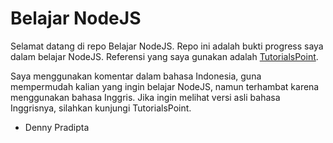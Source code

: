 # Belajar NodeJS

Selamat datang di repo Belajar NodeJS. Repo ini adalah bukti progress saya dalam belajar NodeJS. Referensi yang saya gunakan adalah [TutorialsPoint](https://www.tutorialspoint.com/nodejs).

Saya menggunakan komentar dalam bahasa Indonesia, guna mempermudah kalian yang ingin belajar NodeJS, namun terhambat karena menggunakan bahasa Inggris. Jika ingin melihat versi asli bahasa Inggrisnya, silahkan kunjungi TutorialsPoint.

- Denny Pradipta
